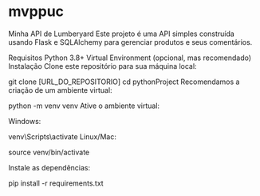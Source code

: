 # mvppuc


Minha API de Lumberyard
Este projeto é uma API simples construída usando Flask e SQLAlchemy para gerenciar produtos e seus comentários.

Requisitos
Python 3.8+
Virtual Environment (opcional, mas recomendado)
Instalação
Clone este repositório para sua máquina local:

git clone [URL_DO_REPOSITORIO]
cd pythonProject
Recomendamos a criação de um ambiente virtual:

python -m venv venv
Ative o ambiente virtual:

Windows:

venv\Scripts\activate
Linux/Mac:

source venv/bin/activate

Instale as dependências:

pip install -r requirements.txt



